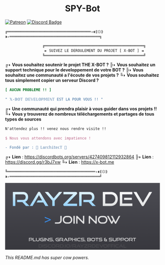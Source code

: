 <h1 align="center">SPY-Bot</h1>

[![Patreon](http://ionicabizau.github.io/badges/patreon.svg)](https://patreon.com/Rayzr522)
[![Discord Badge](https://discordapp.com/api/guilds/282207139752050688/embed.png)](https://discord.io/rayzrdevofficial)

```fix
╔══════════════════════════════════════◃◖⟪۞⟫◗▹═════════════════════════════════════════╗
```
                     ╔═════════════════════════════════════════════╗
                      ► SUIVEZ LE DEROULEMENT DU PROJET [ X-BOT ] ◄
                     ╚═════════════════════════════════════════════╝

╔◗ **Vous souhaitez soutenir le projet THE X-BOT ?**
╠◗ **Vous souhaitez un support technique pour le developpement de votre BOT ?**
╠◗ **Vous souhaitez une communauté a l'écoute de vos projets ?**
╚◗ **Vous souhaitez tous simplement copier un serveur Discord ?**
```ini
[ AUCUN PROBLEME !! ]
```
```cpp
" 𝕏-𝔹𝕆𝕋 𝔻𝔼𝕍𝔼𝕃𝕆ℙ𝕄𝔼ℕ𝕋 EST LA POUR VOUS !! "
```
╔◗ **Une communauté qui prendra plaisir à vous guider dans vos projets !!**
╚◗ **Vous y trouverez de nombreux téléchargements et partages de tous types de sources**
 
```css
N'attendez plus !! venez nous rendre visite !!
```
```tex
$ Nous vous attendons avec impatience !
```
```diff
- Fondé par : 🔱 𝕃𝕒𝕣𝕔𝕙𝕚𝕥𝕖𝕔𝕋 🔱
```
╔◗ __**Lien**__ : https://discordbots.org/servers/427409812112932864
╠◗ __**Lien**__ : https://discord.gg/r3bJ7xw
╚◗ __**Lien**__ : https://x-bot.me
```fix
╚════════════════════════════════════════◃◖⟪۞⟫◗▹═════════════════════════════════════════╝
```

[![Discord Badge](https://github.com/Rayzr522/ProjectResources/raw/master/RayzrDev/badge-small.png)](https://discord.io/rayzrdevofficial)

*This README.md has super cow powers.*
